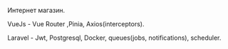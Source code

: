 Интернет магазин. 
 
VueJs - Vue Router ,Pinia, Axios(interceptors). 

Laravel - Jwt, Postgresql, Docker, queues(jobs, notifications), scheduler.


